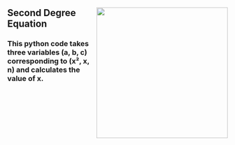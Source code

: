 # <img src="https://github.com/rodrigonuness/private/blob/master/Python.png" align="right" width="300">
## Second Degree Equation
### This python code takes three variables (a, b, c) corresponding to (x², x, n) and calculates the value of x.
### 
#### 




